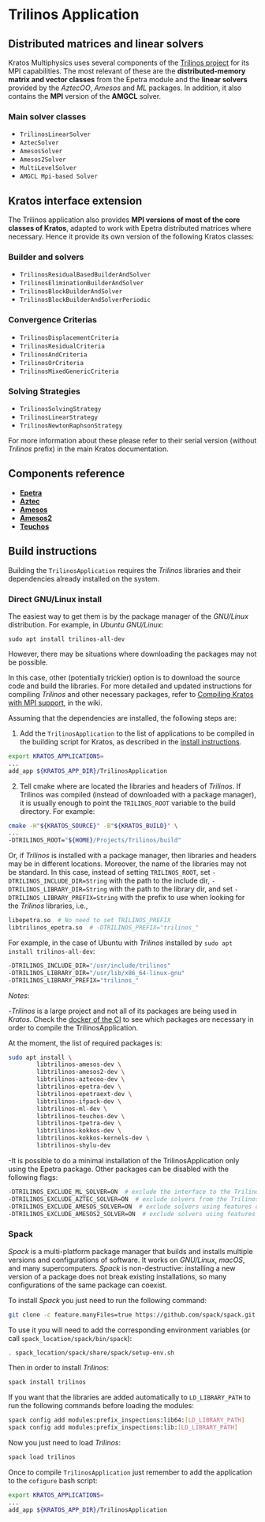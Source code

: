 # Trilinos Application

## Distributed matrices and linear solvers

Kratos Multiphysics uses several components of the [Trilinos project](https://trilinos.org/) for its MPI capabilities. The most relevant of these are the __distributed-memory matrix and vector classes__ from the Epetra module and the __linear solvers__ provided by the *AztecOO*, *Amesos* and *ML* packages. In addition, it also contains the **MPI** version of the **AMGCL** solver.

### Main solver classes

- `TrilinosLinearSolver`
- `AztecSolver`
- `AmesosSolver`
- `Amesos2Solver`
- `MultiLevelSolver`
- `AMGCL Mpi-based Solver`

## Kratos interface extension

The Trilinos application also provides __MPI versions of most of the core classes of Kratos__, adapted to work with Epetra distributed matrices where necessary. Hence it provide its own version of the following Kratos classes:

### Builder and solvers

- `TrilinosResidualBasedBuilderAndSolver`
- `TrilinosEliminationBuilderAndSolver`
- `TrilinosBlockBuilderAndSolver`
- `TrilinosBlockBuilderAndSolverPeriodic`

### Convergence Criterias

- `TrilinosDisplacementCriteria`
- `TrilinosResidualCriteria`
- `TrilinosAndCriteria`
- `TrilinosOrCriteria`
- `TrilinosMixedGenericCriteria`

### Solving Strategies

- `TrilinosSolvingStrategy`
- `TrilinosLinearStrategy`
- `TrilinosNewtonRaphsonStrategy`

For more information about these please refer to their serial version (without _Trilinos_ prefix) in the main Kratos documentation.

## Components reference

- [__Epetra__](https://trilinos.github.io/epetra.html)
- [__Aztec__](https://trilinos.github.io/aztecoo.html)
- [__Amesos__](https://trilinos.github.io/amesos.html)
- [__Amesos2__](https://trilinos.github.io/amesos2.html)
- [__Teuchos__](https://trilinos.github.io/teuchos.html)

## Build instructions

Building the `TrilinosApplication` requires the *Trilinos* libraries and their dependencies already installed on the system.

### Direct GNU/Linux install

The easiest way to get them is by the package manager of the *GNU/Linux* distribution. For example, in *Ubuntu GNU/Linux*:

```Shell
sudo apt install trilinos-all-dev
```

However, there may be situations where downloading the packages may not be possible.

In this case, other (potentially trickier) option is to download the source code and build the libraries. For more detailed and updated instructions for compiling *Trilinos* and other necessary packages, refer to [Compiling Kratos with MPI support](https://github.com/KratosMultiphysics/Kratos/wiki/Compiling-Kratos-with-MPI-support), in the wiki.

Assuming that the dependencies are installed, the following steps are:

1. Add the `TrilinosApplication` to the list of applications to be compiled in the building script for Kratos,
as described in the [install instructions](https://github.com/KratosMultiphysics/Kratos/blob/master/INSTALL.md#adding-applications).

```bash
export KRATOS_APPLICATIONS=
...
add_app ${KRATOS_APP_DIR}/TrilinosApplication
```

2. Tell cmake where are located the libraries and headers of *Trilinos*.
If Trilinos was compiled (instead of downloaded with a package manager), it is usually enough to point the `TRILINOS_ROOT` variable to the build directory. For example:

```bash
cmake -H"${KRATOS_SOURCE}" -B"${KRATOS_BUILD}" \
...
-DTRILINOS_ROOT="${HOME}/Projects/Trilinos/build"
```

Or, if *Trilinos* is installed with a package manager, then libraries and headers may be in different locations.
Moreover, the name of the libraries may not be standard.
In this case, instead of setting `TRILINOS_ROOT`, set `-DTRILINOS_INCLUDE_DIR=String` with the path to the include dir, `-DTRILINOS_LIBRARY_DIR=String` with the path to the library dir, and set `-DTRILINOS_LIBRARY_PREFIX=String` with the prefix to use when looking for the *Trilinos* libraries, i.e.,

```bash
libepetra.so  # No need to set TRILINOS_PREFIX
libtrilinos_epetra.so  # -DTRILINOS_PREFIX="trilinos_"
```

For example, in the case of Ubuntu with *Trilinos* installed by `sudo apt install trilinos-all-dev`:

```bash
-DTRILINOS_INCLUDE_DIR="/usr/include/trilinos"
-DTRILINOS_LIBRARY_DIR="/usr/lib/x86_64-linux-gnu"
-DTRILINOS_LIBRARY_PREFIX="trilinos_"
```

_Notes_:

-*Trilinos* is a large project and not all of its packages are being used in *Kratos*.
Check the [docker of the CI](https://github.com/KratosMultiphysics/Kratos/blob/master/scripts/docker_files/docker_file_ci_ubuntu_20_04/DockerFile) to see which packages are necessary in order to compile the TrilinosApplication.

At the moment, the list of required packages is:

```bash
sudo apt install \
        libtrilinos-amesos-dev \
        libtrilinos-amesos2-dev \
        libtrilinos-aztecoo-dev \
        libtrilinos-epetra-dev \
        libtrilinos-epetraext-dev \
        libtrilinos-ifpack-dev \
        libtrilinos-ml-dev \
        libtrilinos-teuchos-dev \
        libtrilinos-tpetra-dev \
        libtrilinos-kokkos-dev \
        libtrilinos-kokkos-kernels-dev \
        libtrilinos-shylu-dev
```

-It is possible to do a minimal installation of the TrilinosApplication only using the Epetra package.
Other packages can be disabled with the following flags:

```bash
-DTRILINOS_EXCLUDE_ML_SOLVER=ON  # exclude the interface to the Trilinos ML solver package
-DTRILINOS_EXCLUDE_AZTEC_SOLVER=ON  # exclude solvers from the Trilinos AztecOO package
-DTRILINOS_EXCLUDE_AMESOS_SOLVER=ON  # exclude solvers using features of the Trilinos Amesos package
-DTRILINOS_EXCLUDE_AMESOS2_SOLVER=ON  # exclude solvers using features of the Trilinos Amesos2 package
```

### Spack

*Spack* is a multi-platform package manager that builds and installs multiple versions and configurations of software. It works on *GNU/Linux*, *macOS*, and many supercomputers. *Spack* is non-destructive: installing a new version of a package does not break existing installations, so many configurations of the same package can coexist.

To install *Spack* you just need to run the following command:

```bash
git clone -c feature.manyFiles=true https://github.com/spack/spack.git
```

To use it you will need to add the corresponding environment variables (or call `spack_location/spack/bin/spack`):

```bash
. spack_location/spack/share/spack/setup-env.sh
```

Then in order to install *Trilinos*:

```bash
spack install trilinos
```

If you want that the libraries are added automatically to `LD_LIBRARY_PATH` to run the following commands before loading the modules:

```bash
spack config add modules:prefix_inspections:lib64:[LD_LIBRARY_PATH]
spack config add modules:prefix_inspections:lib:[LD_LIBRARY_PATH]
```

Now you just need to load *Trilinos*:

```bash
spack load trilinos
```

Once to compile `TrilinosApplication` just remember to add the application to the `cofigure` bash script: 

```bash
export KRATOS_APPLICATIONS=
...
add_app ${KRATOS_APP_DIR}/TrilinosApplication
```